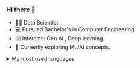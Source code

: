 ### Hi there 👋

- 👩‍💻 Data Scientist.  
- 💻 Pursued Bachelor's in Computer Engineering
- ⌨️ Interests: Gen AI , Deep learning. 
- 🔭 Currently exploring ML/AI concepts. 




<details>
  <summary>My most used languages</summary>
  
  <img src="https://github-readme-stats.vercel.app/api/top-langs/?username=anjanasubhash23&count_private=false&theme=react&hide_border=1" />
</details>
